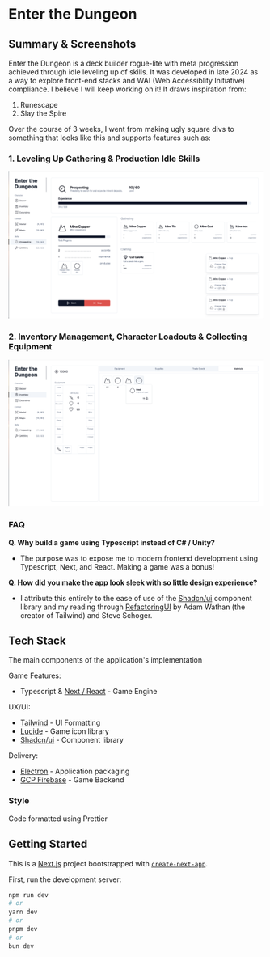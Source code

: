 # Enter the Dungeon
## Summary & Screenshots
Enter the Dungeon is a deck builder rogue-lite with meta progression achieved through idle leveling up of skills. It was developed in late 2024 as a way to explore front-end stacks and WAI (Web Accessiblity Initiative) compliance. I believe I will keep working on it! It draws inspiration from:

1. Runescape
2. Slay the Spire

Over the course of 3 weeks, I went from making ugly square divs to something that looks like this and supports features such as:

### 1. Leveling Up Gathering & Production Idle Skills

![sample](./docs/readme/overview.png)


### 2. Inventory Management, Character Loadouts & Collecting Equipment

![inventory](./docs/readme/inventory.png)

### FAQ
**Q. Why build a game using Typescript instead of C# / Unity?**
- The purpose was to expose me to modern frontend development using Typescript, Next, and React. Making a game was a bonus!

**Q. How did you make the app look sleek with so little design experience?**
- I attribute this entirely to the ease of use of the [Shadcn/ui](https://ui.shadcn.com) component library and my reading through [RefactoringUI](https://www.refactoringui.com) by Adam Wathan (the creator of Tailwind) and Steve Schoger.

## Tech Stack
The main components of the application's implementation

Game Features:
- Typescript & [Next / React](https://nextjs.org) - Game Engine

UX/UI:
- [Tailwind](https://tailwindcss.com) - UI Formatting
- [Lucide](https://lucide.dev/icons/) - Game icon library
- [Shadcn/ui](https://ui.shadcn.com) - Component library

Delivery:
- [Electron](https://www.electronjs.org) - Application packaging
- [GCP Firebase](https://firebase.google.com) - Game Backend

### Style
Code formatted using Prettier


## Getting Started
This is a [Next.js](https://nextjs.org/) project bootstrapped with [`create-next-app`](https://github.com/vercel/next.js/tree/canary/packages/create-next-app).

First, run the development server:

```bash
npm run dev
# or
yarn dev
# or
pnpm dev
# or
bun dev
```


